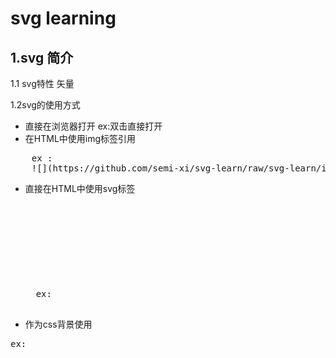 svg learning
===

## 1.svg 简介

1.1 svg特性
	矢量
	
1.2svg的使用方式

* 直接在浏览器打开
	ex:双击直接打开
* 在HTML中使用img标签引用
<pre>
	ex :
	![](https://github.com/semi-xi/svg-learn/raw/svg-learn/img/simple.svg) 
</pre>
* 直接在HTML中使用svg标签
	<pre>
	ex:<svg>xxxxxxxxx</svg>
	</pre>
* 作为css背景使用
<pre>
ex:<div class="div1"></div>
<style type="text/css">
	.div1{
		width:50px;
		height:50px;
		background-image: url(../img/simple.svg);
		background-size: 100%;
	}
</style> 
</pre>
